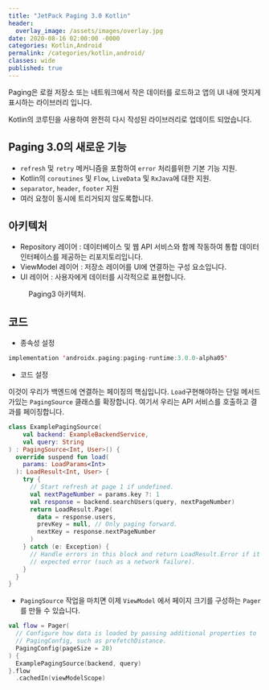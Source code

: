 ```yaml
---
title: "JetPack Paging 3.0 Kotlin"
header:
  overlay_image: /assets/images/overlay.jpg
date: 2020-08-16 02:00:00 -0000
categories: Kotlin,Android
permalink: /categories/kotlin,android/
classes: wide
published: true
---
```


Paging은 로컬 저장소 또는 네트워크에서 작은 데이터를 로드하고 앱의 UI 내에 멋지게 표시하는 라이브러리 입니다.

Kotlin의 코루틴을 사용하여 완전히 다시 작성된 라이브러리로 업데이트 되었습니다.

## Paging 3.0의 새로운 기능
 * `refresh` 및 `retry` 메커니즘을 포함하여 `error` 처리를위한 기본 기능 지원.
 * Kotlin의 `coroutines` 및 `Flow`, `LiveData` 및 `RxJava`에 대한 지원.
 * `separator`, `header`, `footer` 지원
 * 여러 요청이 동시에 트리거되지 않도록합니다.
 
 
## 아키텍처
 * Repository 레이어 : 데이터베이스 및 웹 API 서비스와 함께 작동하여 통합 데이터 인터페이스를 제공하는 리포지토리입니다.
 * ViewModel 레이어 : 저장소 레이어를 UI에 연결하는 구성 요소입니다.
 * UI 레이어 : 사용자에게 데이터를 시각적으로 표현합니다.
 
 <figure class="align-center">
   <img src="{{ site.url }}{{ site.baseurl }}/assets/images/paging3_architecture.png" alt="">
   <figcaption>Paging3 아키텍처.</figcaption>
 </figure> 
 
 
## 코드

 * 종속성 설정
```kotlin
implementation 'androidx.paging:paging-runtime:3.0.0-alpha05'
 ```


 * 코드 설정
 
이것이 우리가 백엔드에 연결하는 페이징의 핵심입니다. `Load`구현해야하는 단일 메서드 가있는 `PagingSource` 클래스를 확장합니다. 여기서 우리는 API 서비스를 호출하고 결과를 페이징합니다.
```kotlin
class ExamplePagingSource(
    val backend: ExampleBackendService,
    val query: String
) : PagingSource<Int, User>() {
  override suspend fun load(
    params: LoadParams<Int>
  ): LoadResult<Int, User> {
    try {
      // Start refresh at page 1 if undefined.
      val nextPageNumber = params.key ?: 1
      val response = backend.searchUsers(query, nextPageNumber)
      return LoadResult.Page(
        data = response.users,
        prevKey = null, // Only paging forward.
        nextKey = response.nextPageNumber
      )
    } catch (e: Exception) {
      // Handle errors in this block and return LoadResult.Error if it is an
      // expected error (such as a network failure).
    }
  }
}
 ```

 * `PagingSource` 작업을 마치면 이제 `ViewModel` 에서 페이지 크기를 구성하는 `Pager` 를 만들 수 있습니다.
```kotlin
val flow = Pager(
  // Configure how data is loaded by passing additional properties to
  // PagingConfig, such as prefetchDistance.
  PagingConfig(pageSize = 20)
) {
  ExamplePagingSource(backend, query)
}.flow
  .cachedIn(viewModelScope)
 ```


```kotlin

 ```







